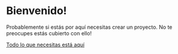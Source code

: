 # Bienvenido!

Probablemente si estás por aquí necesitas crear un proyecto. No te preocupes estás cubierto con ello!

[Todo lo que necesitas está aquí](https://github.com/klatort/sum-api/wiki)
